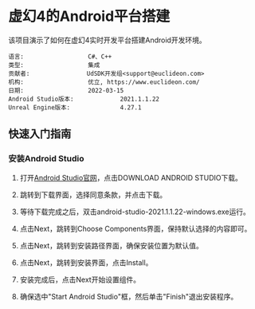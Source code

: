# 虚幻4的Android平台搭建
该项目演示了如何在虚幻4实时开发平台搭建Android开发环境。

```
语言:                  C#、C++
类型:                  集成
贡献者:                UdSDK开发组<support@euclideon.com>
机构:                  优立, https://www.euclideon.com/
日期:                  2022-03-15
Android Studio版本:             2021.1.1.22
Unreal Engine版本:              4.27.1
```

## 快速入门指南
### 安装Android Studio
1. 打开[Android Studio官网](https://developer.android.google.cn/studio/)，点击DOWNLOAD ANDROID STUDIO下载。

2. 跳转到下载界面，选择同意条款，并点击下载。

3. 等待下载完成之后，双击android-studio-2021.1.1.22-windows.exe运行。

4. 点击Next，跳转到Choose Components界面，保持默认选择的内容即可。

5. 点击Next，跳转到安装路径界面，确保安装位置为默认值。

6. 点击Next，跳转到安装界面，点击Install。

7. 安装完成后，点击Next开始设置组件。

8. 确保选中"Start Android Studio"框，然后单击"Finish"退出安装程序。
